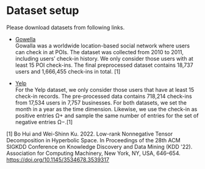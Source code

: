 # Dataset setup 

Please download datasets from following links.

* [Gowella](https://www.yongliu.org/datasets/)\
Gowalla was a worldwide location-based social network where users can check in at POIs. The dataset was collected from 2010 to 2011, including users’ check-in history. We only consider those users with at least 15 POI check-ins. The final preprocessed dataset contains 18,737 users and 1,666,455 check-ins in total. [1]

* [Yelp](https://www.yelp.com/dataset)\
For the Yelp dataset, we only consider those users that have at least 15 check-in records. The pre-processed data contains 718,214 check-ins from 17,534 users in 7,757 businesses. For both datasets, we set the month in a year as the time dimension. Likewise, we use the check-in as positive entries Ω+ and sample the same number of entries for the set of negative entries Ω−.[1]


[1] Bo Hui and Wei-Shinn Ku. 2022. Low-rank Nonnegative Tensor Decomposition in Hyperbolic Space. In Proceedings of the 28th ACM SIGKDD Conference on Knowledge Discovery and Data Mining (KDD '22). Association for Computing Machinery, New York, NY, USA, 646–654. https://doi.org/10.1145/3534678.3539317
